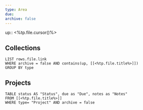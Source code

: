 ```yaml
---
type: Area
due: 
archive: false
---
```


up:: <%tp.file.cursor()%>
## Collections
```dataview
LIST rows.file.link
WHERE archive = false AND contains(up, [[<%tp.file.title%>]])
GROUP BY type
```

## Projects
```dataview
TABLE status AS "Status", due as "Due", notes as "Notes"
FROM [[<%tp.file.title%>]]
WHERE type= "Project" AND archive = false
```

